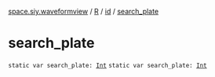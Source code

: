 [space.siy.waveformview](../../index.md) / [R](../index.md) / [id](index.md) / [search_plate](./search_plate.md)

# search_plate

`static var search_plate: `[`Int`](https://kotlinlang.org/api/latest/jvm/stdlib/kotlin/-int/index.html)
`static var search_plate: `[`Int`](https://kotlinlang.org/api/latest/jvm/stdlib/kotlin/-int/index.html)